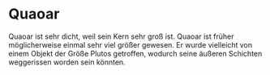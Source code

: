 # Quaoar

Quaoar ist sehr dicht, weil sein Kern sehr groß ist. Quaoar ist früher
möglicherweise einmal sehr viel größer gewesen. Er wurde vielleicht von einem
Objekt der Größe Plutos getroffen, wodurch seine äußeren Schichten weggerissen
worden sein könnten.
